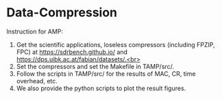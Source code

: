 # Data-Compression

Instruction for AMP:

1. Get the scientific applications, loseless compressors (including FPZIP, FPC) at https://sdrbench.github.io/ and https://dps.uibk.ac.at/fabian/datasets/.<br> 
2. Set the compressors and set the Makefile in TAMP/src/.<br>
3. Follow the scripts in TAMP/src/ for the results of MAC, CR, time overhead, etc.<br>
4. We also provide the python scripts to plot the result figures. 
